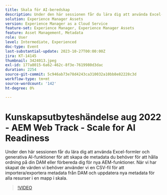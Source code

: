 ```yaml
---
title: Skala för AI-beredskap
description: Under den här sessionen får du lära dig att använda Excel-formler och generativa AI-funktioner för att skapa de metadata du behöver för att hålla ordning på din DAM eller förbereda dig för nya AEM-funktioner. När vi har skapat de värden vi behöver använder vi en CSV-fil för att importera/exportera metadata från DAM och uppdatera nya metadata för alla resurser i en mapp i skala.
solution: Experience Manager Assets
version: Experience Manager as a Cloud Service
feature-set: Experience Manager, Experience Manager Assets
feature: Asset Management, Metadata
role: User
level: Intermediate, Experienced
doc-type: Event
last-substantial-update: 2023-10-27T00:00:00Z
jira: KT-14145
thumbnail: 3424013.jpeg
exl-id: 177a8015-6a62-462c-8f3e-7619980d3dac
duration: 2254
source-git-commit: 5c946ab73e78d4243ca310032a10bb8e82228c3d
workflow-type: tm+mt
source-wordcount: '142'
ht-degree: 0%

---
```


# Kunskapsutbyteshändelse aug 2022 - AEM Web Track - Scale for AI Readiness

Under den här sessionen får du lära dig att använda Excel-formler och generativa AI-funktioner för att skapa de metadata du behöver för att hålla ordning på din DAM eller förbereda dig för nya AEM-funktioner. När vi har skapat de värden vi behöver använder vi en CSV-fil för att importera/exportera metadata från DAM och uppdatera nya metadata för alla resurser i en mapp i skala.

>[!VIDEO](https://video.tv.adobe.com/v/3424013/?learn=on)
